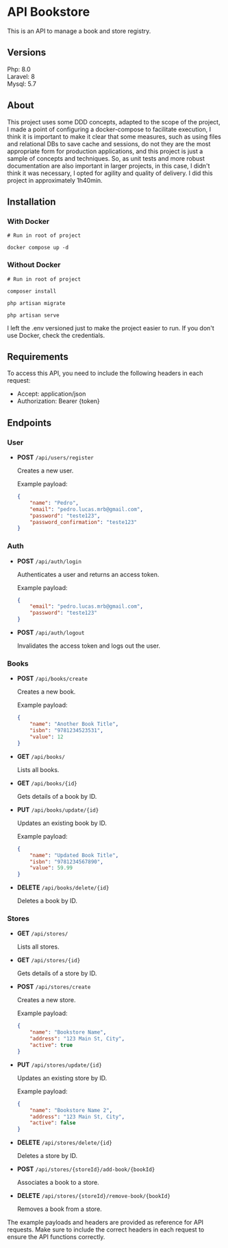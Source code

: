 # API Bookstore

This is an API to manage a book and store registry.

## Versions
Php: 8.0\
Laravel: 8\
Mysql: 5.7

## About
This project uses some DDD concepts, adapted to the scope of the project, I made a point of configuring a docker-compose to facilitate execution, I think it is important to make it clear that some measures, such as using files and relational DBs to save cache and sessions, do not they are the most appropriate form for production applications, and this project is just a sample of concepts and techniques. So, as unit tests and more robust documentation are also important in larger projects, in this case, I didn't think it was necessary, I opted for agility and quality of delivery. I did this project in approximately 1h40min.

## Installation
### With Docker
```
# Run in root of project

docker compose up -d
```
### Without Docker
```
# Run in root of project

composer install

php artisan migrate

php artisan serve
```

I left the .env versioned just to make the project easier to run. If you don't use Docker, check the credentials.

## Requirements

To access this API, you need to include the following headers in each request:

- Accept: application/json
- Authorization: Bearer {token}

## Endpoints

### User

- **POST** `/api/users/register`

    Creates a new user.

    Example payload:
    ```json
    {
        "name": "Pedro",
        "email": "pedro.lucas.mrb@gmail.com",
        "password": "teste123",
        "password_confirmation": "teste123"
    }
    ```
### Auth
- **POST** `/api/auth/login`

    Authenticates a user and returns an access token.

    Example payload:
    ```json
    {
        "email": "pedro.lucas.mrb@gmail.com",
        "password": "teste123"
    }
    ```

- **POST** `/api/auth/logout`

    Invalidates the access token and logs out the user.

### Books

- **POST** `/api/books/create`

    Creates a new book.

    Example payload:
    ```json
    {
        "name": "Another Book Title",
        "isbn": "9781234523531",
        "value": 12
    }
    ```

- **GET** `/api/books/`

    Lists all books.

- **GET** `/api/books/{id}`

    Gets details of a book by ID.

- **PUT** `/api/books/update/{id}`

    Updates an existing book by ID.

    Example payload:
    ```json
    {
        "name": "Updated Book Title",
        "isbn": "9781234567890",
        "value": 59.99
    }
    ```

- **DELETE** `/api/books/delete/{id}`

    Deletes a book by ID.

### Stores

- **GET** `/api/stores/`

    Lists all stores.

- **GET** `/api/stores/{id}`

    Gets details of a store by ID.

- **POST** `/api/stores/create`

    Creates a new store.

    Example payload:
    ```json
    {
        "name": "Bookstore Name",
        "address": "123 Main St, City",
        "active": true
    }
    ```

- **PUT** `/api/stores/update/{id}`

    Updates an existing store by ID.

  Example payload:
    ```json
    {
        "name": "Bookstore Name 2",
        "address": "123 Main St, City",
        "active": false
    }
    ```

- **DELETE** `/api/stores/delete/{id}`

    Deletes a store by ID.

- **POST** `/api/stores/{storeId}/add-book/{bookId}`

    Associates a book to a store.

- **DELETE** `/api/stores/{storeId}/remove-book/{bookId}`

    Removes a book from a store.

The example payloads and headers are provided as reference for API requests. Make sure to include the correct headers in each request to ensure the API functions correctly.
